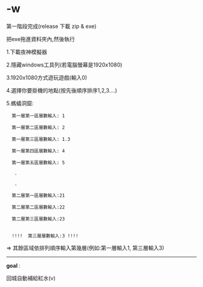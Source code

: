 # -w
第一階段完成(release 下載 zip & exe)

把exe拖進資料夾內,然後執行


1.下載夜神模擬器

2.隱藏windows工具列(若電腦螢幕是1920x1080)

3.1920x1080方式遊玩遊戲(輸入0)

4.選擇你要掛機的地點(按先後順序排序1,2,3....)

5.螞蟻洞窟: 

      第一層第一區層數輸入: 1

      第一層第二區層數輸入: 2

      第一層第三區層數輸入: 1.3 

      第一層第四區層數輸入: 4

      第一層第五區層數輸入: 5

	   .

	   .

	  第二層第一區層數輸入:21

	  第二層第二區層數輸入:22

	  第二層第三區層數輸入:23


      !!!!  第三層層數輸入:3 !!!!


  => 其餘區域依排列順序輸入第幾層(例如:第一層輸入1, 第三層輸入3)

------------------------------------------

<b>goal </b>: 

回城自動補給紅水(v)         

